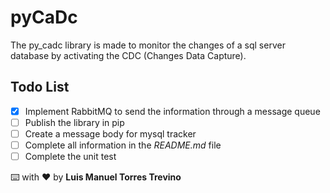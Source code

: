 # pyCaDc
The py_cadc library is made to monitor the changes of a sql server database by activating the CDC (Changes Data Capture).

## Todo List
- [x] Implement RabbitMQ to send the information through a message queue
- [ ] Publish the library in pip
- [ ] Create a message body for mysql tracker
- [ ] Complete all information in the *README.md* file
- [ ] Complete the unit test

⌨️ with ♥️ by **Luis Manuel Torres Trevino**